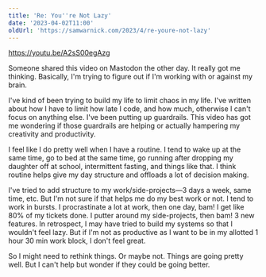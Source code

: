 ```yaml
---
title: 'Re: You''re Not Lazy'
date: '2023-04-02T11:00'
oldUrl: 'https://samwarnick.com/2023/4/re-youre-not-lazy'
---
```


https://youtu.be/A2sS00egAzg

Someone shared this video on Mastodon the other day. It really got me thinking. Basically, I'm trying to figure out if I'm working with or against my brain.

I've kind of been trying to build my life to limit chaos in my life. I've written about how I have to limit how late I code, and how much, otherwise I can't focus on anything else. I've been putting up guardrails. This video has got me wondering if those guardrails are helping or actually hampering my creativity and productivity.

I feel like I do pretty well when I have a routine. I tend to wake up at the same time, go to bed at the same time, go running after dropping my daughter off at school, intermittent fasting, and things like that. I think routine helps give my day structure and offloads a lot of decision making.

I've tried to add structure to my work/side-projects—3 days a week, same time, etc. But I'm not sure if that helps me do my best work or not. I tend to work in bursts. I procrastinate a lot at work, then one day, bam! I get like 80% of my tickets done. I putter around my side-projects, then bam! 3 new features. In retrospect, I may have tried to build my systems so that I wouldn't feel lazy. But if I'm not as productive as I want to be in my allotted 1 hour 30 min work block, I don't feel great.

So I might need to rethink things. Or maybe not. Things are going pretty well. But I can't help but wonder if they could be going better.
